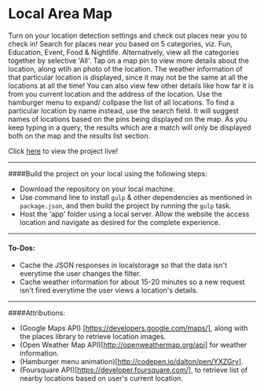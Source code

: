 Local Area Map
====
Turn on your location detection settings and check out places near you to check in! Search for places near you based on 5 categories, viz. Fun, Education, Event, Food & Nightlife. Alternatively, view all the categories together by selective 'All'. Tap on a map pin to view more details about the location, along wtih an photo of  the location. The weather information of that particular location is displayed, since it may not be the same at all the locations at all the time! You can also view few other details like how far it is from you current location and the address of the location. Use the hamburger menu to expand/ collpase the list of all locations. To find a particular location by name instead, use the search field. It will suggest names of locations based on the pins being displayed on the map. As you keep typing in a query, the results which are a match will only be displayed both on the map and the results list section.

Click [here](http://ankitasood.github.io/LocalMap) to view the project live!

---

####Build the project on your local using the following steps:
- Download the repository on your local machine.
- Use command line to install `gulp` & other dependencies as mentioned in `package.json`, and then build the project by running the `gulp` task.
- Host the 'app' folder using a local server. Allow the website the access location and navigate as desired for the complete experience.


---
#### To-Dos:
- Cache the JSON responses in localstorage so that the data isn't everytime the user changes the filter.
- Cache weather information for about 15-20 minutes so a new request isn't fired everytime the user views a location's details.
 

---

####Attributions:
- (Google Maps API) [https://developers.google.com/maps/], along with the places library to retrieve location images.
- (Open Weather Map API)[http://openweathermap.org/api] for weather information.
- (Hamburger menu animation)[http://codepen.io/dalton/pen/YXZGry].
- (Foursquare API)[https://developer.foursquare.com/], to retrieve list of nearby locations based on user's current location.



